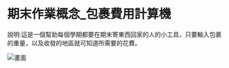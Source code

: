# 期末作業概念_包裹費用計算機

說明:這是一個幫助每個學期都要在期末寄東西回家的人的小工具，只要輸入包裹的重量，以及收發的地區就可知道所需要的花費。

<img src="https://images.plurk.com/7xuc1okQUYoGmivpHKIQ.jpg" alt="畫面">
